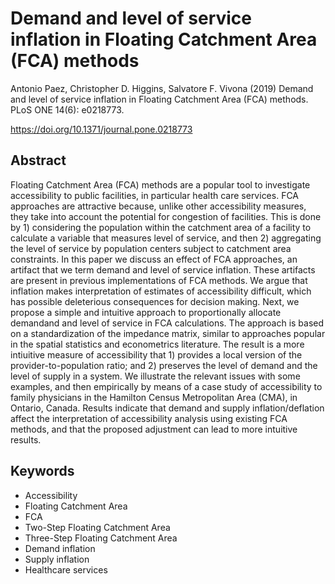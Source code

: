 # Demand and level of service inflation in Floating Catchment Area (FCA) methods

Antonio Paez, Christopher D. Higgins, Salvatore F. Vivona (2019) Demand and level of service inflation in Floating Catchment Area (FCA) methods. PLoS ONE 14(6): e0218773. 

https://doi.org/10.1371/journal.pone.0218773

## Abstract

Floating Catchment Area (FCA) methods are a popular tool to investigate accessibility to public facilities, in particular health care services. FCA approaches are attractive because, unlike other accessibility measures, they take into account the potential for congestion of facilities. This is done by 1) considering the population within the catchment area of a facility to calculate a variable that measures level of service, and then 2) aggregating the level of service by population centers subject to catchment area constraints. In this paper we discuss an effect of FCA approaches, an artifact that we term demand and level of service inflation. These artifacts are present in previous implementations of FCA methods. We argue that inflation makes interpretation of estimates of accessibility difficult, which has possible deleterious consequences for decision making. Next, we propose a simple and intuitive approach to proportionally allocate demandand and level of service in FCA calculations. The approach is based on a standardization of the impedance matrix, similar to approaches popular in the spatial statistics and econometrics literature. The result is a more intiuitive measure of accessibility that 1) provides a local version of the provider-to-population ratio; and 2) preserves the level of demand and the level of supply in a system. We illustrate the relevant issues with some examples, and then empirically by means of a case study of accessibility to family physicians in the Hamilton Census Metropolitan Area (CMA), in Ontario, Canada. Results indicate that demand and supply inflation/deflation affect the interpretation of accessibility analysis using existing FCA methods, and that the proposed adjustment can lead to more intuitive results.

## Keywords

- Accessibility
- Floating Catchment Area
- FCA
- Two-Step Floating Catchment Area
- Three-Step Floating Catchment Area
- Demand inflation
- Supply inflation
- Healthcare services
